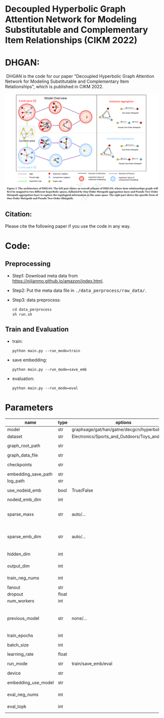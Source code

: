 # Decoupled Hyperbolic Graph Attention Network for Modeling Substitutable and Complementary Item Relationships (CIKM 2022)

# DHGAN:

​		DHGAN is the code for our paper "Decoupled Hyperbolic Graph Attention Network for Modeling Substitutable and Complementary Item Relationships", which is published in CIKM 2022. 


![The proposed framework](./DHGAN_img.png)



## Citation:

Please cite the following paper if you use the code in any way.


# Code:

## Preprocessing

- Step1: Download meta data from https://nijianmo.github.io/amazon/index.html.
- Step2: Put the meta data file in <tt>./data_perprocess/raw_data/</tt>.
- Step3: data preprocess:

  ```shell
  cd data_perprocess
  sh run.sh
  ```


## Train and Evaluation

+ train:

  ```shell
  python main.py --run_mode=train
  ```

+ save embedding:

  ```shell
  python main.py --run_mode=save_emb
  ```

+ evaluation:

  ```shell
  python main.py --run_mode=eval
  ```
  

# Parameters

| name                | type  | options                                        | help                                                         |
| ------------------- | ----- | ---------------------------------------------- | ------------------------------------------------------------ |
| model               | str   | graphsage/gat/han/gatne/decgcn/hyperbolic      | model name                                                   |
| dataset             | str   | Electronics/Sports_and_Outdoors/Toys_and_Games | dataset name                                                 |
| graph_root_path     | str   |                                                | root path of the graph data file                             |
| graph_data_file     | str   |                                                | graph data file name                                         |
| checkpoints         | str   |                                                | path of model checkpoints                                    |
| embedding_save_path | str   |                                                | embedding save path                                          |
| log_path            | str   |                                                | log save path                                                |
| use_nodeid_emb      | bool  | True/False                                     | whether use node embedding                                   |
| nodeid_emb_dim      | int   |                                                | node embedding dims                                          |
| sparse_maxs         | str   | auto/...                                       | sparse features max values array, if 'auto', the program will automatically calculate |
| sparse_emb_dim      | str   | auto/...                                       | sparse features embedding dims, if 'auto', dims will be ceil(log2(`sparse_maxs`)) |
| hidden_dim          | int   |                                                | numbers of hidden embedding dims                             |
| output_dim          | int   |                                                | numbers of output embedding dims                             |
| train_neg_nums      | int   |                                                | numbers of train negative samples                            |
| fanout              | str   |                                                | numbers of fanout                                            |
| dropout             | float |                                                | dropout value                                                |
| num_workers         | int   |                                                | data loader workers                                          |
| previous_model      | str   | none/...                                       | previous trained model name in ./`checkpoints`_previous, 'none' means don't use previous trained model |
| train_epochs        | int   |                                                | train epochs                                                 |
| batch_size          | int   |                                                | batch size of train input data                               |
| learning_rate       | float |                                                | learning rate                                                |
| run_mode            | str   | train/save_emb/eval                            | run mode: train save embedding or evaluate                   |
| device              | str   |                                                |                                                              |
| embedding_use_model | str   |                                                | embedding use model name                                     |
| eval_neg_nums       | int   |                                                | evaluate negative sample numbers                             |
| eval_topk           | int   |                                                | choose top k to evaluate                                     |

